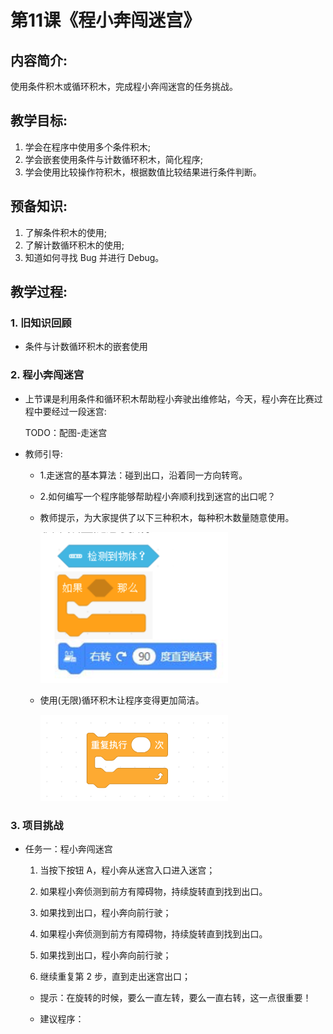 <!-- # 机器人编程入门学习 -->
<style>
  .width150 {
      width: 150px;
  }
  .width300 {
      width: 300px;
  }
  .width600 {
      width: 600px;
  }
</style>

# 第11课《程小奔闯迷宫》

## 内容简介:
使用条件积木或循环积木，完成程小奔闯迷宫的任务挑战。

## 教学目标:
1. 学会在程序中使用多个条件积木;
1. 学会嵌套使用条件与计数循环积木，简化程序; 
1. 学会使用比较操作符积木，根据数值比较结果进行条件判断。

## 预备知识:
1. 了解条件积木的使用;
1. 了解计数循环积木的使用;
1. 知道如何寻找 Bug 并进行 Debug。


## 教学过程:

### 1. 旧知识回顾
- 条件与计数循环积木的嵌套使用

### 2. 程小奔闯迷宫

- 上节课是利用条件和循环积木帮助程小奔驶出维修站，今天，程小奔在比赛过程中要经过一段迷宫:

  TODO：配图-走迷宫
  <!-- <img src="./images/10-1.png" class="width600" /> -->

- 教师引导:
  - 1.走迷宫的基本算法：碰到出口，沿着同一方向转弯。
  - 2.如何编写一个程序能够帮助程小奔顺利找到迷宫的出口呢？
  - 教师提示，为大家提供了以下三种积木，每种积木数量随意使用。

    <img src="./images/10-2.png" class="width300" />

  - 使用(无限)循环积木让程序变得更加简洁。
    
    <img src="./images/10-3.png" class="width300" />

### 3. 项目挑战

- 任务一：程小奔闯迷宫

  1. 当按下按钮 A，程小奔从迷宫入口进入迷宫；
  
  1. 如果程小奔侦测到前方有障碍物，持续旋转直到找到出口。

  1. 如果找到出口，程小奔向前行驶；

  1. 如果程小奔侦测到前方有障碍物，持续旋转直到找到出口。

  1. 如果找到出口，程小奔向前行驶；

  1. 继续重复第 2 步，直到走出迷宫出口；

    <!-- <img src="./images/10-4.png" class="width600" /> -->

  - 提示：在旋转的时候，要么一直左转，要么一直右转，这一点很重要！

  - 建议程序：

    <!-- <img src="./images/10-5.png" class="width300" /> -->
